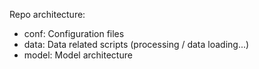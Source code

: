 Repo architecture:
- conf: Configuration files
- data: Data related scripts (processing / data loading...)
- model: Model architecture